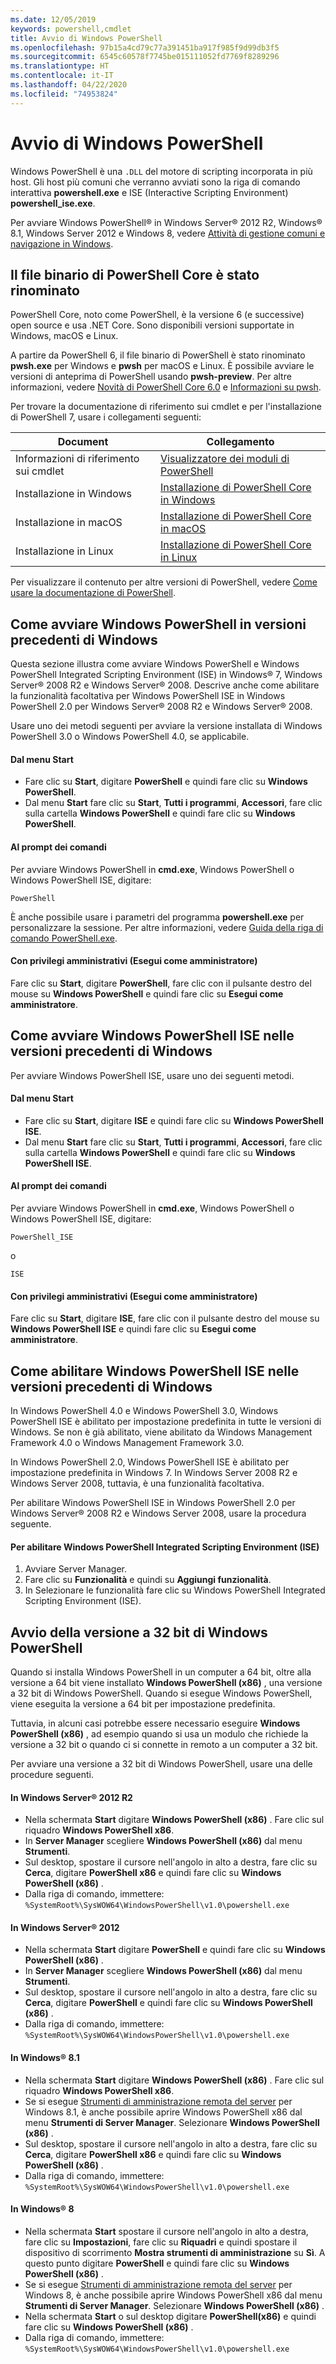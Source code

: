 ```yaml
---
ms.date: 12/05/2019
keywords: powershell,cmdlet
title: Avvio di Windows PowerShell
ms.openlocfilehash: 97b15a4cd79c77a391451ba917f985f9d99db3f5
ms.sourcegitcommit: 6545c60578f7745be015111052fd7769f8289296
ms.translationtype: HT
ms.contentlocale: it-IT
ms.lasthandoff: 04/22/2020
ms.locfileid: "74953824"
---
```

# <a name="starting-windows-powershell"></a>Avvio di Windows PowerShell

Windows PowerShell è una `.DLL` del motore di scripting incorporata in più host. Gli host più comuni che verranno avviati sono la riga di comando interattiva **powershell.exe** e ISE (Interactive Scripting Environment) **powershell_ise.exe**.

Per avviare Windows PowerShell® in Windows Server® 2012 R2, Windows® 8.1, Windows Server 2012 e Windows 8, vedere [Attività di gestione comuni e navigazione in Windows](/previous-versions/windows/it-pro/windows-server-2012-R2-and-2012/hh831491(v=ws.11)).

## <a name="powershell-core-has-renamed-binary"></a>Il file binario di PowerShell Core è stato rinominato

PowerShell Core, noto come PowerShell, è la versione 6 (e successive) open source e usa .NET Core. Sono disponibili versioni supportate in Windows, macOS e Linux.

A partire da PowerShell 6, il file binario di PowerShell è stato rinominato **pwsh.exe** per Windows e **pwsh** per macOS e Linux. È possibile avviare le versioni di anteprima di PowerShell usando **pwsh-preview**. Per altre informazioni, vedere [Novità di PowerShell Core 6.0](/powershell/scripting/whats-new/what-s-new-in-powershell-core-60#renamed-powershellexe-to-pwshexe) e [Informazioni su pwsh](/powershell/module/microsoft.powershell.core/about/about_pwsh?view=powershell-7).

Per trovare la documentazione di riferimento sui cmdlet e per l'installazione di PowerShell 7, usare i collegamenti seguenti:

| Document | Collegamento |
| ----- | ----- |
| Informazioni di riferimento sui cmdlet | [Visualizzatore dei moduli di PowerShell](/powershell/module/?view=powershell-7) |
| Installazione in Windows | [Installazione di PowerShell Core in Windows](/powershell/scripting/install/installing-powershell-core-on-windows?view=powershell-7) |
| Installazione in macOS | [Installazione di PowerShell Core in macOS](/powershell/scripting/install/installing-powershell-core-on-macos?view=powershell-7) |
| Installazione in Linux | [Installazione di PowerShell Core in Linux](/powershell/scripting/install/installing-powershell-core-on-linux?view=powershell-7) |

Per visualizzare il contenuto per altre versioni di PowerShell, vedere [Come usare la documentazione di PowerShell](../how-to-use-docs.md).

## <a name="how-to-start-windows-powershell-on-earlier-versions-of-windows"></a>Come avviare Windows PowerShell in versioni precedenti di Windows

Questa sezione illustra come avviare Windows PowerShell e Windows PowerShell Integrated Scripting Environment (ISE) in Windows® 7, Windows Server® 2008 R2 e Windows Server® 2008. Descrive anche come abilitare la funzionalità facoltativa per Windows PowerShell ISE in Windows PowerShell 2.0 per Windows Server® 2008 R2 e Windows Server® 2008.

Usare uno dei metodi seguenti per avviare la versione installata di Windows PowerShell 3.0 o Windows PowerShell 4.0, se applicabile.

#### <a name="from-the-start-menu"></a>Dal menu Start

- Fare clic su **Start**, digitare **PowerShell** e quindi fare clic su **Windows PowerShell**.
- Dal menu **Start** fare clic su **Start**, **Tutti i programmi**, **Accessori**, fare clic sulla cartella **Windows PowerShell** e quindi fare clic su **Windows PowerShell**.

#### <a name="at-the-command-prompt"></a>Al prompt dei comandi

Per avviare Windows PowerShell in **cmd.exe**, Windows PowerShell o Windows PowerShell ISE, digitare:

```
PowerShell
```

È anche possibile usare i parametri del programma **powershell.exe** per personalizzare la sessione. Per altre informazioni, vedere [Guida della riga di comando PowerShell.exe](../core-powershell/console/PowerShell.exe-Command-Line-Help.md).

#### <a name="with-administrative-privileges-run-as-administrator"></a>Con privilegi amministrativi (Esegui come amministratore)

Fare clic su **Start**, digitare **PowerShell**, fare clic con il pulsante destro del mouse su **Windows PowerShell** e quindi fare clic su **Esegui come amministratore**.

## <a name="how-to-start-windows-powershell-ise-on-earlier-releases-of-windows"></a>Come avviare Windows PowerShell ISE nelle versioni precedenti di Windows

Per avviare Windows PowerShell ISE, usare uno dei seguenti metodi.

#### <a name="from-the-start-menu"></a>Dal menu Start

- Fare clic su **Start**, digitare **ISE** e quindi fare clic su **Windows PowerShell ISE**.
- Dal menu **Start** fare clic su **Start**, **Tutti i programmi**, **Accessori**, fare clic sulla cartella **Windows PowerShell** e quindi fare clic su **Windows PowerShell ISE**.

#### <a name="at-the-command-prompt"></a>Al prompt dei comandi

Per avviare Windows PowerShell in **cmd.exe**, Windows PowerShell o Windows PowerShell ISE, digitare:

```
PowerShell_ISE
```

o

```
ISE
```

#### <a name="with-administrative-privileges-run-as-administrator"></a>Con privilegi amministrativi (Esegui come amministratore)

Fare clic su **Start**, digitare **ISE**, fare clic con il pulsante destro del mouse su **Windows PowerShell ISE** e quindi fare clic su **Esegui come amministratore**.

## <a name="how-to-enable-windows-powershell-ise-on-earlier-releases-of-windows"></a>Come abilitare Windows PowerShell ISE nelle versioni precedenti di Windows

In Windows PowerShell 4.0 e Windows PowerShell 3.0, Windows PowerShell ISE è abilitato per impostazione predefinita in tutte le versioni di Windows. Se non è già abilitato, viene abilitato da Windows Management Framework 4.0 o Windows Management Framework 3.0.

In Windows PowerShell 2.0, Windows PowerShell ISE è abilitato per impostazione predefinita in Windows 7. In Windows Server 2008 R2 e Windows Server 2008, tuttavia, è una funzionalità facoltativa.

Per abilitare Windows PowerShell ISE in Windows PowerShell 2.0 per Windows Server® 2008 R2 e Windows Server 2008, usare la procedura seguente.

#### <a name="to-enable-windows-powershell-integrated-scripting-environment-ise"></a>Per abilitare Windows PowerShell Integrated Scripting Environment (ISE)

1. Avviare Server Manager.
2. Fare clic su **Funzionalità** e quindi su **Aggiungi funzionalità**.
3. In Selezionare le funzionalità fare clic su Windows PowerShell Integrated Scripting Environment (ISE).

## <a name="starting-the-32-bit-version-of-windows-powershell"></a>Avvio della versione a 32 bit di Windows PowerShell

Quando si installa Windows PowerShell in un computer a 64 bit, oltre alla versione a 64 bit viene installato **Windows PowerShell (x86)** , una versione a 32 bit di Windows PowerShell. Quando si esegue Windows PowerShell, viene eseguita la versione a 64 bit per impostazione predefinita.

Tuttavia, in alcuni casi potrebbe essere necessario eseguire **Windows PowerShell (x86)** , ad esempio quando si usa un modulo che richiede la versione a 32 bit o quando ci si connette in remoto a un computer a 32 bit.

Per avviare una versione a 32 bit di Windows PowerShell, usare una delle procedure seguenti.

#### <a name="in-windows-server-2012-r2"></a>In Windows Server® 2012 R2

- Nella schermata **Start** digitare **Windows PowerShell (x86)** . Fare clic sul riquadro **Windows PowerShell x86**.
- In **Server Manager** scegliere **Windows PowerShell (x86)** dal menu **Strumenti**.
- Sul desktop, spostare il cursore nell'angolo in alto a destra, fare clic su **Cerca**, digitare **PowerShell x86** e quindi fare clic su **Windows PowerShell (x86)** .
- Dalla riga di comando, immettere: `%SystemRoot%\SysWOW64\WindowsPowerShell\v1.0\powershell.exe`

#### <a name="in-windows-server-2012"></a>In Windows Server® 2012

- Nella schermata **Start** digitare **PowerShell** e quindi fare clic su **Windows PowerShell (x86)** .
- In **Server Manager** scegliere **Windows PowerShell (x86)** dal menu **Strumenti**.
- Sul desktop, spostare il cursore nell'angolo in alto a destra, fare clic su **Cerca**, digitare **PowerShell** e quindi fare clic su **Windows PowerShell (x86)** .
- Dalla riga di comando, immettere: `%SystemRoot%\SysWOW64\WindowsPowerShell\v1.0\powershell.exe`

#### <a name="in-windows-81"></a>In Windows® 8.1

- Nella schermata **Start** digitare **Windows PowerShell (x86)** . Fare clic sul riquadro **Windows PowerShell x86**.
- Se si esegue [Strumenti di amministrazione remota del server](https://go.microsoft.com/fwlink/?LinkID=304145) per Windows 8.1, è anche possibile aprire Windows PowerShell x86 dal menu **Strumenti di Server Manager**. Selezionare **Windows PowerShell (x86)** .
- Sul desktop, spostare il cursore nell'angolo in alto a destra, fare clic su **Cerca**, digitare **PowerShell x86** e quindi fare clic su **Windows PowerShell (x86)** .
- Dalla riga di comando, immettere: `%SystemRoot%\SysWOW64\WindowsPowerShell\v1.0\powershell.exe`

#### <a name="in-windows-8"></a>In Windows® 8

- Nella schermata **Start** spostare il cursore nell'angolo in alto a destra, fare clic su **Impostazioni**, fare clic su **Riquadri** e quindi spostare il dispositivo di scorrimento **Mostra strumenti di amministrazione** su **Sì**. A questo punto digitare **PowerShell** e quindi fare clic su **Windows PowerShell (x86)** .
- Se si esegue [Strumenti di amministrazione remota del server](https://www.microsoft.com/download/details.aspx?id=28972) per Windows 8, è anche possibile aprire Windows PowerShell x86 dal menu **Strumenti di Server Manager**. Selezionare **Windows PowerShell (x86)** .
- Nella schermata **Start** o sul desktop digitare **PowerShell(x86)** e quindi fare clic su **Windows PowerShell (x86)** .
- Dalla riga di comando, immettere: `%SystemRoot%\SysWOW64\WindowsPowerShell\v1.0\powershell.exe`
